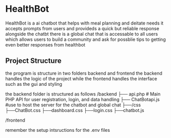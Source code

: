 # HealthBot
HealthBot is a ai chatbot that helps with meal planning and deitate needs it accepts prompts from users and provideds a quick but reliable response 
alongside the chatbt there is a global chat that is accessable to all users which allows users to build a community and ask for possblie tips to getting even better 
responses from healthbot



## Project Structure
the program is structure in two folders backend and frontend 
the backend handles the logic of the project while the frontend handles the interface such as the gui and styling 

the backend folder is structured as follows 
/backend
├── api.php # Main PHP API for user registration, login, and data handling
├── ChatBotapi.js #use to host the server for the chatbot and global chat 
├──/css
    ├──ChatBot.css
    ├──dashboard.css
    ├──login.css
├──chatbot.js

/frontend

remember the setup intsructions for the .env files
